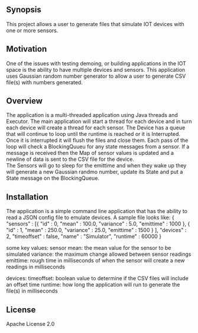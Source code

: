 ## Synopsis

This project allows a user to generate files that simulate IOT devices with one or more sensors. 

## Motivation

One of the issues with testing demoing, or building applications in the IOT space is the ability to have multiple devices and sensors. This application uses Gaussian random number generator to allow a user to generate CSV file(s) with numbers generated. 

## Overview

The application is a multi-threaded application using Java threads and Executor. The main application will start a thread for each device and in turn each device will create a thread for each sensor. 
The Device has a queue that will continue to loop until the runtime is reached or it is Interrupted. Once it is interrupted it will flush the files and close them. Each pass of the loop will check a BlockingQuueu for any state messages from a sensor. If a message is received then the Map of sensor values is updated and a newline of data is sent to the CSV file for the device.  
The Sensors will go to sleep for the emittime and when they wake up they will generate a new Gaussian randmo number, update its State and put a State message on the BlockingQueue.

## Installation

The application is a simple command line application that has the ability to read a JSON config file to emulate devices. 
A sample file looks like:
{
	"sensors" : [{
			"id" : 0,
		  "mean" : 100.0,
			"variance" : 5.0,
			"emittime" : 1000
		}, {
			"id" : 1,
			"mean" : 250.0,
			"variance" : 25.0,
			"emittime" : 1500
		}
	],
	"devices" : 2,
	"timeoffset" : false,
  "name" : "Simulator", 
  "runtime" : 60000
}

some key values:
  sensor
    mean: the mean value for the sensor to be simulated
    variance: the maximum change allowed between sensor readings
    emittime:  rough time in milliseconds of when the sensor will create a new readings in milliseconds

  devices:
    timeoffset: boolean value to determine if the CSV files will include an offset time
    runtime: how long the application will run to generate the file(s) in milliseconds
    
## License

Apache License 2.0